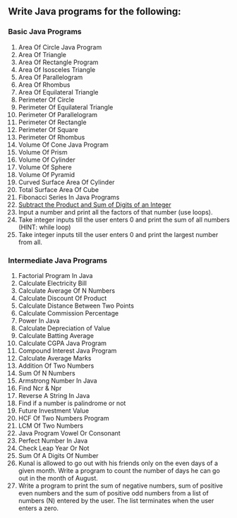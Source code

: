 ## Write Java programs for the following: 

### Basic Java Programs
1. Area Of Circle Java Program
2. Area Of Triangle
3. Area Of Rectangle Program 
4. Area Of Isosceles Triangle 
5. Area Of Parallelogram
6. Area Of Rhombus
7. Area Of Equilateral Triangle
8. Perimeter Of Circle
9. Perimeter Of Equilateral Triangle
10. Perimeter Of Parallelogram
11. Perimeter Of Rectangle
12. Perimeter Of Square
13. Perimeter Of Rhombus
14. Volume Of Cone Java Program
15. Volume Of Prism
16. Volume Of Cylinder
17. Volume Of Sphere
18. Volume Of Pyramid
19. Curved Surface Area Of Cylinder
20. Total Surface Area Of Cube
21. Fibonacci Series In Java Programs
22. [Subtract the Product and Sum of Digits of an Integer](https://leetcode.com/problems/subtract-the-product-and-sum-of-digits-of-an-integer/)
23. Input a number and print all the factors of that number (use loops).
24. Take integer inputs till the user enters 0 and print the sum of all numbers (HINT: while loop)
25. Take integer inputs till the user enters 0 and print the largest number from
all.

### Intermediate Java Programs
1. Factorial Program In Java
2. Calculate Electricity Bill
3. Calculate Average Of N Numbers
4. Calculate Discount Of Product
5. Calculate Distance Between Two Points 
6. Calculate Commission Percentage
7. Power In Java
8. Calculate Depreciation of Value
9. Calculate Batting Average
10. Calculate CGPA Java Program
11. Compound Interest Java Program
12. Calculate Average Marks
13. Addition Of Two Numbers
14. Sum Of N Numbers
15. Armstrong Number In Java
16. Find Ncr & Npr
17. Reverse A String In Java
18. Find if a number is palindrome or not 
19. Future Investment Value
20. HCF Of Two Numbers Program
21. LCM Of Two Numbers
22. Java Program Vowel Or Consonant 
23. Perfect Number In Java
24. Check Leap Year Or Not
25. Sum Of A Digits Of Number
26. Kunal is allowed to go out with his friends only on the even days of a given month. Write a program to count the number of days he can go out in the month of August.
27. Write a program to print the sum of negative numbers, sum of positive even numbers and the sum of positive odd numbers from a list of numbers (N) entered by the user. The list terminates when the user enters a zero.
